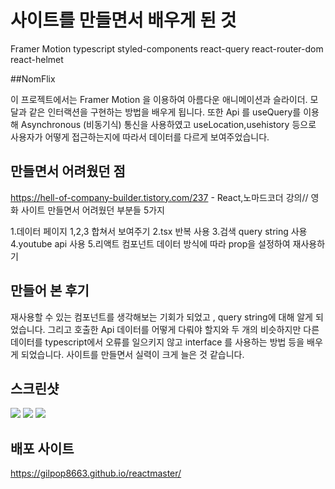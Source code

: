 # 사이트를 만들면서 배우게 된 것

Framer Motion
typescript
styled-components
react-query
react-router-dom
react-helmet

##NomFlix

이 프로젝트에서는 Framer Motion 을 이용하여 아름다운 애니메이션과 슬라이더. 모달과 같은 인터랙션을 구현하는 방법을 배우게 됩니다.
또한 Api 를 useQuery를 이용해 Asynchronous (비동기식) 통신을 사용하였고 useLocation,usehistory 등으로 사용자가 어떻게 접근하는지에 따라서 데이터를 다르게 보여주었습니다.


## 만들면서 어려웠던 점

https://hell-of-company-builder.tistory.com/237 - React,노마드코더 강의// 영화 사이트 만들면서 어려웠던 부분들 5가지

1.데이터 페이지 1,2,3 합쳐서 보여주기
2.tsx 반복 사용
3.검색 query string 사용
4.youtube api 사용
5.리액트 컴포넌트 데이터 방식에 따라 prop을 설정하여 재사용하기


## 만들어 본 후기

재사용할 수 있는 컴포넌트를 생각해보는 기회가 되었고 , query string에 대해 알게 되었습니다. 그리고 호출한 Api 데이터를 어떻게 다뤄야 할지와 두 개의 비슷하지만 다른 데이터를 typescript에서 오류를 일으키지 않고 interface 를 사용하는 방법 등을 배우게 되었습니다. 사이트를 만들면서 실력이 크게 늘은 것 같습니다.


## 스크린샷

<img src="https://user-images.githubusercontent.com/80146176/147280775-baf213b5-2f76-4bcc-b2ea-ce5287b53d4d.png" width="auto" />
<img src="https://user-images.githubusercontent.com/80146176/147284208-e826fa46-c54c-42ea-87fc-cae8764efa80.png" width="auto" />
<img src="https://user-images.githubusercontent.com/80146176/147284258-ab5a6565-90e1-4d31-91d7-0fb17e411c79.png" width="auto" />


## 배포 사이트

https://gilpop8663.github.io/reactmaster/
